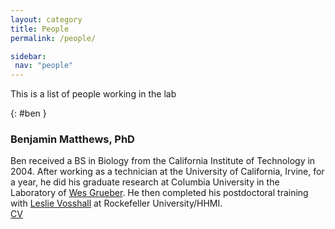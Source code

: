```yaml
---
layout: category
title: People
permalink: /people/

sidebar:
 nav: "people"
---
```


This is a list of people working in the lab


{: #ben }

### Benjamin Matthews, PhD

Ben received a BS in Biology from the California Institute of Technology in 2004. After working as a technician at the University of California, Irvine, for a year, he did his graduate research at Columbia University in the Laboratory of [Wes Grueber](https://grueberlab.neuroscience.columbia.edu). He then completed his postdoctoral training with [Leslie Vosshall](https://www.rockefeller.edu/research/2355-vosshall-laboratory/) at Rockefeller University/HHMI.<br/>
[CV](/assets/pdf/BenMatthews_CV_20190628.pdf)
